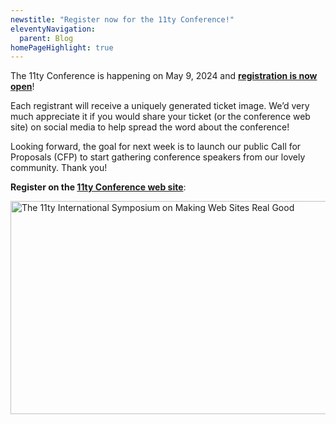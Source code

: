 ```yaml
---
newstitle: "Register now for the 11ty Conference!"
eleventyNavigation:
  parent: Blog
homePageHighlight: true
---
```

The 11ty Conference is happening on May 9, 2024 and [**registration is now open**](https://conf.11ty.dev/#register)!

Each registrant will receive a uniquely generated ticket image. We’d very much appreciate it if you would share your ticket (or the conference web site) on social media to help spread the word about the conference!

Looking forward, the goal for next week is to launch our public Call for Proposals (CFP) to start gathering conference speakers from our lovely community. Thank you!

**Register on the [11ty Conference web site](https://conf.11ty.dev/#register)**:

<a href="https://conf.11ty.dev/#register" class="elv-externalexempt opengraph-card">
  <img src="https://v1.opengraph.11ty.dev/https%3A%2F%2Fconf.11ty.dev%2F/medium/" alt="The 11ty International Symposium on Making Web Sites Real Good" loading="lazy" decoding="async" width="650" height="341">
</a>
